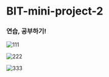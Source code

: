 # BIT-mini-project-2
### 연습, 공부하기!

![111](https://user-images.githubusercontent.com/53161059/93774237-00460100-fc5c-11ea-8f1f-cad6757228e8.PNG)

![222](https://user-images.githubusercontent.com/53161059/93774256-050ab500-fc5c-11ea-9b4a-031ac2f09757.PNG)

![333](https://user-images.githubusercontent.com/53161059/93774277-089e3c00-fc5c-11ea-95ef-514a1dddd6d2.PNG)
